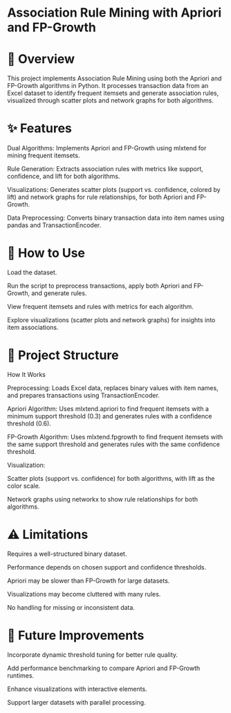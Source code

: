 # Association Rule Mining with Apriori and FP-Growth
# 📝 Overview
This project implements Association Rule Mining using both the Apriori and FP-Growth algorithms in Python. It processes transaction data from an Excel dataset to identify frequent itemsets and generate association rules, visualized through scatter plots and network graphs for both algorithms.

# ✨ Features
Dual Algorithms: Implements Apriori and FP-Growth using mlxtend for mining frequent itemsets.

Rule Generation: Extracts association rules with metrics like support, confidence, and lift for both algorithms.

Visualizations: Generates scatter plots (support vs. confidence, colored by lift) and network graphs for rule relationships, for both Apriori and FP-Growth.

Data Preprocessing: Converts binary transaction data into item names using pandas and TransactionEncoder.

# 💬 How to Use
Load the dataset.

Run the script to preprocess transactions, apply both Apriori and FP-Growth, and generate rules.

View frequent itemsets and rules with metrics for each algorithm.

Explore visualizations (scatter plots and network graphs) for insights into item associations.

# 🧩 Project Structure
How It Works

Preprocessing: Loads Excel data, replaces binary values with item names, and prepares transactions using TransactionEncoder.

Apriori Algorithm: Uses mlxtend.apriori to find frequent itemsets with a minimum support threshold (0.3) and generates rules with a confidence threshold (0.6).

FP-Growth Algorithm: Uses mlxtend.fpgrowth to find frequent itemsets with the same support threshold and generates rules with the same confidence threshold.

Visualization:

Scatter plots (support vs. confidence) for both algorithms, with lift as the color scale.

Network graphs using networkx to show rule relationships for both algorithms.

# ⚠️ Limitations
Requires a well-structured binary dataset.

Performance depends on chosen support and confidence thresholds.

Apriori may be slower than FP-Growth for large datasets.

Visualizations may become cluttered with many rules.

No handling for missing or inconsistent data.

# 🚀 Future Improvements
Incorporate dynamic threshold tuning for better rule quality.

Add performance benchmarking to compare Apriori and FP-Growth runtimes.

Enhance visualizations with interactive elements.

Support larger datasets with parallel processing.
